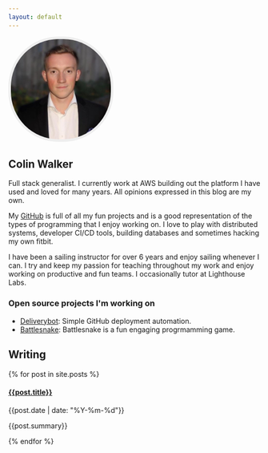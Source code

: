 ```yaml
---
layout: default
---
```


<div class="text-center" style="margin-top: 1em;">
  <img src="assets/images/me.jpg" alt="Profile pic" style="border: thick solid #eee; width: 200px; height: 200px; border-radius: 100px; margin: auto;">
</div>

## Colin Walker

Full stack generalist. I currently work at AWS building out the platform I have used and loved for
many years. All opinions expressed in this blog are my own.

My [GitHub](https://github.com/colinjfw) is full of all my fun projects and is
a good representation of the types of programming that I enjoy working on.
I love to play with distributed systems, developer CI/CD tools, building
databases and sometimes hacking my own fitbit.

I have been a sailing instructor for over 6 years and enjoy sailing whenever I
can. I try and keep my passion for teaching throughout my work and enjoy
working on productive and fun teams. I occasionally tutor at Lighthouse Labs.

### Open source projects I'm working on

- [Deliverybot](https://deliverybot.dev): Simple GitHub deployment automation.
- [Battlesnake](https://battlesnake.com): Battlesnake is a fun engaging
  progrmamming game.

## Writing

{% for post in site.posts %}
<div class="post-list-item">
<h4 class="post-list-title"><a href="{{post.url}}">{{post.title}}</a></h4>
<p class="post-list-sub">{{post.date | date: "%Y-%m-%d"}}</p>

{{post.summary}}
</div>
{% endfor %}
